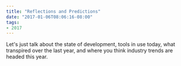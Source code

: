 ```yaml
---
title: "Reflections and Predictions"
date: "2017-01-06T08:06:16-08:00"
tags:
- 2017
---
```


Let's just talk about the state of development, tools in use today, what transpired over the last year, and where you think industry trends are headed this year.

